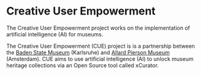 # Creative User Empowerment

The Creative User Empowerment project works on the implementation of artificial intelligence (AI) for museums.

The Creative User Empowerment (CUE) project is is a partnership between the [Baden State Museum](https://www.landesmuseum.de/) (Karlsruhe) and [Allard Pierson Museum](https://allardpierson.nl/) (Amsterdam). CUE aims to use artificial intelligence (AI) to unlock museum heritage collections via an Open Source tool called xCurator.

```{tableofcontents}

```
